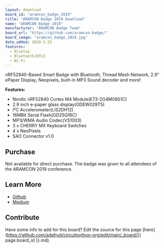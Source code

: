 ```yaml
---
layout: download
board_id: "aramcon_badge_2019"
title: "ARAMCON Badge 2019 Download"
name: "ARAMCON Badge 2019"
manufacturer: "ARAMCON Badge Team"
board_url: "https://github.com/aramcon-badge/"
board_image: "aramcon_badge_2019.jpg"
date_added: 2020-1-25
features:
  - Display
  - Bluetooth/BTLE
  - Wi-Fi
---
```


nRF52840-Based Smart Badge with Bluetooth, Thread Mesh Network, 2.9" ePaper Display, Neopixels, built-in MP3 Sound decoder and more!

**Features:**
* Nordic nRF52840 Cortex M4 Module(E73-2G4M08S1C)
* 2.9 inch e-paper glass display(GDEW029T5)
* I²C Accelerometer(LIS2DH12)
* 16MBit Serial Flash(GD25Q16C)
* MP3/WMA Audio Codec(VS1003)
* 3 x CHERRY MX Keyboard Switches
* 4 x NeoPixels
* SAO Connector v1.0

## Purchase
Not available for direct purchase. The badge was given to all attendees of the ARAMCON 2019 conference.

## Learn More
* [Github](https://github.com/aramcon-badge/)
* [Medium](https://medium.com/@urish/the-smart-conference-badge-we-almost-failed-shipping-edb2b1ae85b6)

## Contribute

Have some info to add for this board? Edit the source for this page [here](https://github.com/adafruit/circuitpython-org/edit/main/_board/{{ page.board_id }}.md).
